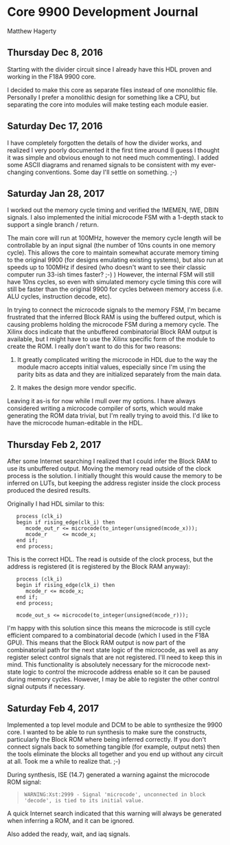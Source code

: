 # Core 9900 Development Journal
Matthew Hagerty


## Thursday Dec 8, 2016

Starting with the divider circuit since I already have this HDL proven and working in the F18A 9900 core.

I decided to make this core as separate files instead of one monolithic file.  Personally I prefer a monolithic design for something like a CPU, but separating the core into modules will make testing each module easier.


## Saturday Dec 17, 2016

I have completely forgotten the details of how the divider works, and realized I very poorly documented it the first time around (I guess I thought it was simple and obvious enough to not need much commenting).  I added some ASCII diagrams and renamed signals to be consistent with my ever-changing conventions.  Some day I'll settle on something. ;-)


## Saturday Jan 28, 2017

I worked out the memory cycle timing and verified the !MEMEN, !WE, DBIN signals.  I also implemented the initial microcode FSM with a 1-depth stack to support a single branch / return.

The main core will run at 100MHz, however the memory cycle length will be controllable by an input signal (the number of 10ns counts in one memory cycle).  This allows the core to maintain somewhat accurate memory timing to the original 9900 (for designs emulating existing systems), but also run at speeds up to 100MHz if desired (who doesn't want to see their classic computer run 33-ish times faster? ;-) )  However, the internal FSM will still have 10ns cycles, so even with simulated memory cycle timing this core will still be faster than the original 9900 for cycles between memory access (i.e. ALU cycles, instruction decode, etc). 

In trying to connect the microcode signals to the memory FSM, I'm became frustrated that the inferred Block RAM is using the buffered output, which is causing problems holding the microcode FSM during a memory cycle.  The Xilinx docs indicate that the unbuffered combinatorial Block RAM output is available, but I might have to use the Xilinx specific form of the module to create the ROM.  I really don't want to do this for two reasons:

1. It greatly complicated writing the microcode in HDL due to the way the module macro accepts initial values, especially since I'm using the parity bits as data and they are initialized separately from the main data.

2. It makes the design more vendor specific.

Leaving it as-is for now while I mull over my options.  I have always considered writing a microcode compiler of sorts, which would make generating the ROM data trivial, but I'm really trying to avoid this.  I'd like to have the microcode human-editable in the HDL.


## Thursday Feb 2, 2017

After some Internet searching I realized that I could infer the Block RAM to use its unbuffered output.  Moving the memory read outside of the clock process is the solution.  I initially thought this would cause the memory to be inferred on LUTs, but keeping the address register inside the clock process produced the desired results.

Originally I had HDL similar to this:

```
   process (clk_i)
   begin if rising_edge(clk_i) then
      mcode_out_r <= microcode(to_integer(unsigned(mcode_x)));
      mcode_r     <= mcode_x;
   end if;
   end process;
```

This is the correct HDL.  The read is outside of the clock process, but the address is registered (it is registered by the Block RAM anyway):

```
   process (clk_i)
   begin if rising_edge(clk_i) then
      mcode_r <= mcode_x;
   end if;
   end process;
   
   mcode_out_s <= microcode(to_integer(unsigned(mcode_r)));
```

I'm happy with this solution since this means the microcode is still cycle efficient compared to a combinatorial decode (which I used in the F18A GPU).  This means that the Block RAM output is now part of the combinatorial path for the next state logic of the microcode, as well as any register select control signals that are not registered.  I'll need to keep this in mind.  This functionality is absolutely necessary for the microcode next-state logic to control the microcode address enable so it can be paused during memory cycles.  However, I may be able to register the other control signal outputs if necessary.


## Saturday Feb 4, 2017

Implemented a top level module and DCM to be able to synthesize the 9900 core.  I wanted to be able to run synthesis to make sure the constructs, particularly the Block ROM where being inferred correctly.  If you don't connect signals back to something tangible (for example, output nets) then the tools eliminate the blocks all together and you end up without any circuit at all.  Took me a while to realize that. ;-)

During synthesis, ISE (14.7) generated a warning against the microcode ROM signal:

> ```WARNING:Xst:2999 - Signal 'microcode', unconnected in block 'decode', is tied to its initial value.```

A quick Internet search indicated that this warning will always be generated when inferring a ROM, and it can be ignored.

Also added the ready, wait, and iaq signals.

